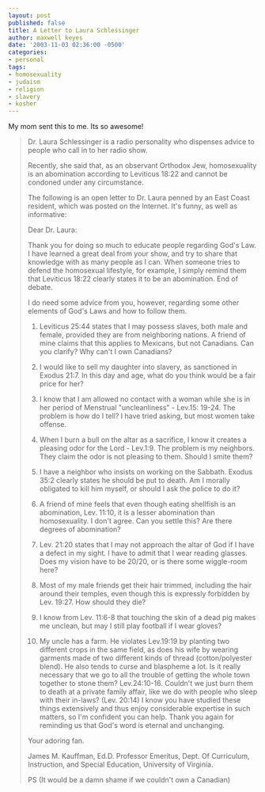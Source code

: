 ```yaml
---
layout: post
published: false
title: A Letter to Laura Schlessinger
author: maxwell keyes
date: '2003-11-03 02:36:00 -0500'
categories:
- personal
tags:
- homosexuality
- judaism
- religion
- slavery
- kosher
---
```


My mom sent this to me. Its so awesome!

> Dr. Laura Schlessinger is a radio personality who dispenses advice to people
> who call in to her radio show.
>
> Recently, she said that, as an observant Orthodox Jew, homosexuality is an
> abomination according to Leviticus 18:22 and cannot be condoned under any
> circumstance.
>
> The following is an open letter to Dr. Laura penned by an East Coast resident,
> which was posted on the Internet. It's funny, as well as informative:
>
> Dear Dr. Laura:
>
> Thank you for doing so much to educate people regarding God's Law. I have
> learned a great deal from your show, and try to share that knowledge with as
> many people as I can. When someone tries to defend the homosexual lifestyle,
> for example, I simply remind them that Leviticus 18:22 clearly states it to be
> an abomination. End of debate.
>
> I do need some advice from you, however, regarding some other elements of
> God's Laws and how to follow them.
>
> 1. Leviticus 25:44 states that I may possess slaves, both male and female,
> provided they are from neighboring nations. A friend of mine claims that this
> applies to Mexicans, but not Canadians. Can you clarify? Why can't I own
> Canadians?
>
> 2. I would like to sell my daughter into slavery, as sanctioned in Exodus
> 21:7.  In this day and age, what do you think would be a fair price for her?
>
> 3. I know that I am allowed no contact with a woman while she is in her period
> of Menstrual "uncleanliness" - Lev.15: 19-24. The problem is how do I tell?  I
> have tried asking, but most women take offense.
>
> 4. When I burn a bull on the altar as a sacrifice, I know it creates a
> pleasing odor for the Lord - Lev.1:9. The problem is my neighbors. They claim
> the odor is not pleasing to them. Should I smite them?
>
> 5. I have a neighbor who insists on working on the Sabbath.  Exodus 35:2
> clearly states he should be put to death. Am I morally obligated to kill him
> myself, or should I ask the police to do it?
>
> 6. A friend of mine feels that even though eating shellfish is an abomination,
> Lev. 11:10, it is a lesser abomination than homosexuality. I don't agree. Can
> you settle this? Are there degrees of  abomination?
>
> 7. Lev. 21:20 states that I may not approach the altar of God if I have a
> defect in my sight.  I have to admit that I wear reading glasses. Does my
> vision have to be 20/20, or is there some wiggle-room here?
>
> 8. Most of my male friends get their hair trimmed, including the hair around
> their temples, even though this is expressly forbidden by Lev. 19:27. How
> should they die?
>
> 9. I know from Lev. 11:6-8 that touching the skin of a dead pig makes me
> unclean, but may I still play football if I wear gloves?
>
> 10. My uncle has a farm. He violates Lev.19:19 by planting two different crops
> in the same field, as does his wife by wearing garments made of two different
> kinds of thread (cotton/polyester blend). He also tends to curse and blaspheme
> a lot. Is it really necessary that we go to all the trouble of getting the
> whole town together to stone them? Lev.24:10-16. Couldn't we just burn them to
> death at a private family affair, like we do with people who sleep with their
> in-laws? (Lev. 20:14) I know you have studied these things extensively and
> thus enjoy considerable expertise in such matters, so I'm confident you can
> help. Thank you again for reminding us that God's word is eternal and
> unchanging.
>
> Your adoring fan.
>
> James M. Kauffman, Ed.D. Professor Emeritus, Dept. Of Curriculum, Instruction,
> and Special Education, University of Virginia.
>
> PS (It would be a damn shame if we couldn't own a Canadian)
